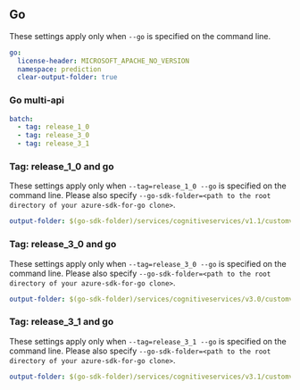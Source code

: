## Go

These settings apply only when `--go` is specified on the command line.

``` yaml $(go)
go:
  license-header: MICROSOFT_APACHE_NO_VERSION
  namespace: prediction
  clear-output-folder: true
```

### Go multi-api

``` yaml $(go) && $(multiapi)
batch:
  - tag: release_1_0
  - tag: release_3_0
  - tag: release_3_1
```

### Tag: release_1_0 and go

These settings apply only when `--tag=release_1_0 --go` is specified on the command line.
Please also specify `--go-sdk-folder=<path to the root directory of your azure-sdk-for-go clone>`.

``` yaml $(tag) == 'release_1_0' && $(go)
output-folder: $(go-sdk-folder)/services/cognitiveservices/v1.1/customvision/$(namespace)
```

### Tag: release_3_0 and go

These settings apply only when `--tag=release_3_0 --go` is specified on the command line.
Please also specify `--go-sdk-folder=<path to the root directory of your azure-sdk-for-go clone>`.

``` yaml $(tag) == 'release_3_0' && $(go)
output-folder: $(go-sdk-folder)/services/cognitiveservices/v3.0/customvision/$(namespace)
```

### Tag: release_3_1 and go

These settings apply only when `--tag=release_3_1 --go` is specified on the command line.
Please also specify `--go-sdk-folder=<path to the root directory of your azure-sdk-for-go clone>`.

``` yaml $(tag) == 'release_3_0' && $(go)
output-folder: $(go-sdk-folder)/services/cognitiveservices/v3.1/customvision/$(namespace)
```
